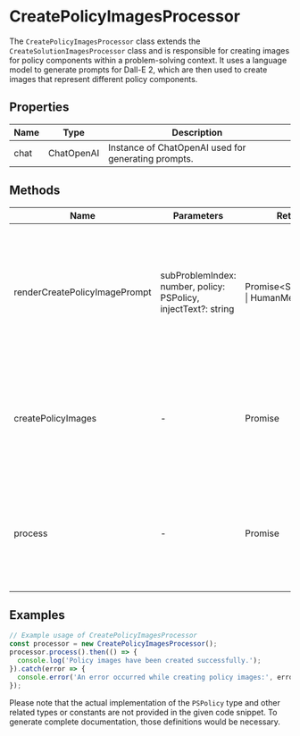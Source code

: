 # CreatePolicyImagesProcessor

The `CreatePolicyImagesProcessor` class extends the `CreateSolutionImagesProcessor` class and is responsible for creating images for policy components within a problem-solving context. It uses a language model to generate prompts for Dall-E 2, which are then used to create images that represent different policy components.

## Properties

| Name     | Type   | Description |
|----------|--------|-------------|
| chat     | ChatOpenAI | Instance of ChatOpenAI used for generating prompts. |

## Methods

| Name                             | Parameters                        | Return Type | Description |
|----------------------------------|-----------------------------------|-------------|-------------|
| renderCreatePolicyImagePrompt    | subProblemIndex: number, policy: PSPolicy, injectText?: string | Promise<SystemMessage[] \| HumanMessage[]> | Generates a set of messages including instructions and a prompt for creating a Dall-E 2 image based on a policy component. |
| createPolicyImages               | -                                 | Promise<void> | Iterates over sub-problems and their associated policies to create images for each policy component. |
| process                          | -                                 | Promise<void> | Orchestrates the process of creating policy images by initializing the chat model and handling any errors. |

## Examples

```typescript
// Example usage of CreatePolicyImagesProcessor
const processor = new CreatePolicyImagesProcessor();
processor.process().then(() => {
  console.log('Policy images have been created successfully.');
}).catch(error => {
  console.error('An error occurred while creating policy images:', error);
});
```

Please note that the actual implementation of the `PSPolicy` type and other related types or constants are not provided in the given code snippet. To generate complete documentation, those definitions would be necessary.